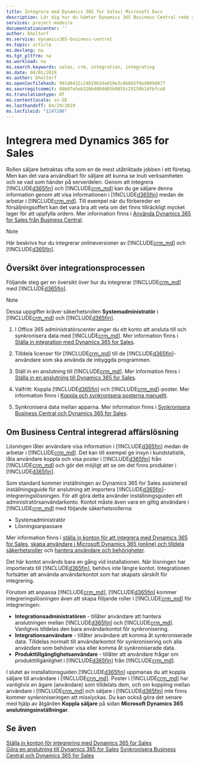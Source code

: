 ```yaml
---
title: Integrera med Dynamics 365 for Sales| Microsoft Docs
description: Lär dig hur du hämtar Dynamics 365 Business Central redo att integreras med Dynamics 365 for Sales.
services: project-madeira
documentationcenter: ''
author: bholtorf
ms.service: dynamics365-business-central
ms.topic: article
ms.devlang: na
ms.tgt_pltfrm: na
ms.workload: na
ms.search.keywords: sales, crm, integration, integrating
ms.date: 04/01/2019
ms.author: bholtorf
ms.openlocfilehash: 991d8432c24b1963da019e3c8b665f9ad009d077
ms.sourcegitcommit: 60b87e5eb32bb408dd65b9855c29159b1dfbfca8
ms.translationtype: HT
ms.contentlocale: sv-SE
ms.lasthandoff: 04/29/2019
ms.locfileid: "1247286"
---
```

# <a name="integrating-with-dynamics-365-for-sales"></a>Integrera med Dynamics 365 for Sales
Rollen säljare betraktas ofta som en de mest utåtriktade jobben i ett företag. Men kan det vara användbart för säljare att kunna se inuti verksamheten och se vad som händer på serverdelen. Genom att integrera [!INCLUDE[d365fin](includes/d365fin_md.md)] och [!INCLUDE[crm_md](includes/crm_md.md)] kan du ge säljare denna information genom att visa informationen i [!INCLUDE[d365fin](includes/d365fin_md.md)] medan de arbetar i [!INCLUDE[crm_md](includes/crm_md.md)]. Till exempel när du förbereder en försäljningsoffert kan det vara bra att veta om det finns tillräckligt mycket lager för att uppfylla ordern. Mer information finns i [Använda Dynamics 365 for Sales från Business Central](marketing-integrate-dynamicscrm.md).

> [!Note]
> Här beskrivs hur du integrerar onlineversioner av [!INCLUDE[crm_md](includes/crm_md.md)] och [!INCLUDE[d365fin](includes/d365fin_md.md)].

<!--## Software Requirements
You must have an Office 365 subscription, and both [!INCLUDE[crm_md](includes/crm_md.md)] and [!INCLUDE[d365fin](includes/d365fin_md.md)] must be part of the same organization.  -->

## <a name="overview-of-the-integration-process"></a>Översikt över integrationsprocessen
Följande steg ger en översikt över hur du integrerar [!INCLUDE[crm_md](includes/crm_md.md)] med [!INCLUDE[d365fin](includes/d365fin_md.md)].

> [!Note]  
> Dessa uppgifter kräver säkerhetsrollen **Systemadministratör** i [!INCLUDE[crm_md](includes/crm_md.md)] och [!INCLUDE[d365fin](includes/d365fin_md.md)].  

1. I Office 365 administratörscenter anger du ett konto att ansluta till och synkronisera data med [!INCLUDE[crm_md](includes/crm_md.md)]. Mer information finns i [Ställa in integration med Dynamics 365 for Sales](admin-setting-up-integration-with-dynamics-sales.md).

2. Tilldela licenser för [!INCLUDE[crm_md](includes/crm_md.md)] till de [!INCLUDE[d365fin](includes/d365fin_md.md)]-användare som ska använda de inbyggda programmen.

3. Ställ in en anslutning till [!INCLUDE[crm_md](includes/crm_md.md)]. Mer information finns i [Ställa in en anslutning till Dynamics 365 for Sales](admin-how-to-set-up-a-dynamics-crm-connection.md).  

4. Valfritt: Koppla [!INCLUDE[d365fin](includes/d365fin_md.md)] och [!INCLUDE[crm_md](includes/crm_md.md)]-poster. Mer information finns i [Koppla och synkronisera posterna manuellt](admin-how-to-couple-and-synchronize-records-manually.md).

5. Synkronisera data mellan apparna. Mer information finns i [Synkronisera Business Central och Dynamics 365 for Sales](admin-synchronizing-business-central-and-sales.md).  

## <a name="about-the-business-central-integration-solution"></a>Om Business Central integrerad affärslösning
Lösningen låter användare visa information i [!INCLUDE[d365fin](includes/d365fin_md.md)] medan de arbetar i [!INCLUDE[crm_md](includes/crm_md.md)]. Det kan till exempel ge insyn i kundstatistik, låta användare koppla och visa poster i [!INCLUDE[d365fin](includes/d365fin_md.md)] från [!INCLUDE[crm_md](includes/crm_md.md)] och gör det möjligt att se om det finns produkter i [!INCLUDE[d365fin](includes/d365fin_md.md)].

Som standard kommer inställningen av Dynamics 365 for Sales assisterad inställningsguide för anslutning att importera [!INCLUDE[d365fin](includes/d365fin_md.md)]-integreringslösningen. För att göra detta använder inställningsguiden ett administratörsanvändarkonto. Kontot måste även vara en giltig användare i [!INCLUDE[crm_md](includes/crm_md.md)] med följande säkerhetsrollerna:

* Systemadministratör  
* Lösningsanpassare  

Mer information finns i [ställa in konton för att integrera med Dynamics 365 for Sales](admin-setting-up-integration-with-dynamics-sales.md), [skapa användare i Microsoft Dynamics 365 (online) och tilldela säkerhetsroller](/dynamics365/customer-engagement/admin/create-users-assign-online-security-roles.md) och [hantera användare och behörigheter](ui-how-users-permissions.md).  

Det här kontot används bara en gång vid installationen. När lösningen har importerats till [!INCLUDE[d365fin](includes/d365fin_md.md)], behövs inte längre kontot. Integrationen fortsätter att använda användarkontot som har skapats särskilt för integrering.

Förutom att anpassa [!INCLUDE[crm_md](includes/crm_md.md)], [!INCLUDE[d365fin](includes/d365fin_md.md)] kommer integreringslösningen även att skapa följande roller i [!INCLUDE[crm_md](includes/crm_md.md)] för integreringen:

* **Integrationsadministratören** - tillåter användare att hantera anslutningen mellan [!INCLUDE[d365fin](includes/d365fin_md.md)] och [!INCLUDE[crm_md](includes/crm_md.md)]. Vanligtvis tilldelas den bara användarkontot för synkronisering.  
* **Integrationsanvändare** - tillåter användare att komma åt synkroniserade data. Tilldelas normalt till användarkontot för synkronisering och alla användare som behöver visa eller komma åt synkroniserade data.
* **Produkttillgänglighetsanvändare** - tillåter att användare frågar om produkttillgänlighet i [!INCLUDE[d365fin](includes/d365fin_md.md)] från [!INCLUDE[crm_md](includes/crm_md.md)].

I slutet av installationsguiden [!INCLUDE[d365fin](includes/d365fin_md.md)] uppmanas du att koppla säljare till användare i [!INCLUDE[crm_md](includes/crm_md.md)]. Poster i [!INCLUDE[crm_md](includes/crm_md.md)] har vanligtvis en ägare (användare) som tilldelats dem, och om koppling mellan användare i [!INCLUDE[crm_md](includes/crm_md.md)] och säljare i [!INCLUDE[d365fin](includes/d365fin_md.md)] inte finns kommer synkroniseringen att misslyckas. Du kan också göra det senare med hjälp av åtgärden **Koppla säljare** på sidan **Microsoft Dynamics 365 anslutningsinställningar**.

## <a name="see-also"></a>Se även  
[Ställa in konton för integrering med Dynamics 365 for Sales](admin-setting-up-integration-with-dynamics-sales.md)  
[Göra en anslutning till Dynamics 365 for Sales](admin-how-to-set-up-a-dynamics-crm-connection.md)
[Synkronisera Business Central och Dynamics 365 for Sales](admin-synchronizing-business-central-and-sales.md)

